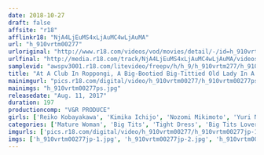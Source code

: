 ```yaml
---
date: 2018-10-27
draft: false
affsite: "r18"
afflinkr18: "NjA4LjEuMS4xLjAuMC4wLjAuMA"
url: "h_910vrtm00277"
urloriginal: "http://www.r18.com/videos/vod/movies/detail/-/id=h_910vrtm00277"
urlfinal: "http://media.r18.com/track/NjA4LjEuMS4xLjAuMC4wLjAuMA/videos/vod/movies/detail/-/id=h_910vrtm00277"
samplevid: "awspv3001.r18.com/litevideo/freepv/h/h_9/h_910vrtm277/h_910vrtm277_dmb_w.mp4"
title: "At A Club In Roppongi, A Big-Bootied Big-Tittied Old Lady In A Tight Dress Aims For Couples, Specifically The Boyfriend! Overjoyed, The Boyfriends Push Their Loving Girlfriends Aside To Enjoy The Seductive, Voluptuous Body And Juicy Pussy Of An Older Woman! 2"
mainimgurl: "pics.r18.com/digital/video/h_910vrtm00277/h_910vrtm00277ps.jpg"
mainimgs: "h_910vrtm00277ps.jpg"
releasedate: "Aug. 11, 2017"
duration: 197
productioncomp: "V&R PRODUCE"
girls: ['Reiko Kobayakawa', 'Kimika Ichijo', 'Nozomi Mikimoto', 'Yuri Nikaido']
categories: ['Mature Woman', 'Big Tits', 'Tight Dress', 'Big Tits Lover', 'Ass Lover', 'Creampie', 'Titty Fuck', 'Dirty Talk', 'Hi-Def']
imgurls: ['pics.r18.com/digital/video/h_910vrtm00277/h_910vrtm00277jp-1.jpg', 'pics.r18.com/digital/video/h_910vrtm00277/h_910vrtm00277jp-2.jpg', 'pics.r18.com/digital/video/h_910vrtm00277/h_910vrtm00277jp-3.jpg', 'pics.r18.com/digital/video/h_910vrtm00277/h_910vrtm00277jp-4.jpg', 'pics.r18.com/digital/video/h_910vrtm00277/h_910vrtm00277jp-5.jpg', 'pics.r18.com/digital/video/h_910vrtm00277/h_910vrtm00277jp-6.jpg', 'pics.r18.com/digital/video/h_910vrtm00277/h_910vrtm00277jp-7.jpg', 'pics.r18.com/digital/video/h_910vrtm00277/h_910vrtm00277jp-8.jpg', 'pics.r18.com/digital/video/h_910vrtm00277/h_910vrtm00277jp-9.jpg', 'pics.r18.com/digital/video/h_910vrtm00277/h_910vrtm00277jp-10.jpg', 'pics.r18.com/digital/video/h_910vrtm00277/h_910vrtm00277jp-11.jpg', 'pics.r18.com/digital/video/h_910vrtm00277/h_910vrtm00277jp-12.jpg', 'pics.r18.com/digital/video/h_910vrtm00277/h_910vrtm00277jp-13.jpg', 'pics.r18.com/digital/video/h_910vrtm00277/h_910vrtm00277jp-14.jpg', 'pics.r18.com/digital/video/h_910vrtm00277/h_910vrtm00277jp-15.jpg', 'pics.r18.com/digital/video/h_910vrtm00277/h_910vrtm00277jp-16.jpg', 'pics.r18.com/digital/video/h_910vrtm00277/h_910vrtm00277jp-17.jpg', 'pics.r18.com/digital/video/h_910vrtm00277/h_910vrtm00277jp-18.jpg', 'pics.r18.com/digital/video/h_910vrtm00277/h_910vrtm00277jp-19.jpg', 'pics.r18.com/digital/video/h_910vrtm00277/h_910vrtm00277jp-20.jpg']
imgs: ['h_910vrtm00277jp-1.jpg', 'h_910vrtm00277jp-2.jpg', 'h_910vrtm00277jp-3.jpg', 'h_910vrtm00277jp-4.jpg', 'h_910vrtm00277jp-5.jpg', 'h_910vrtm00277jp-6.jpg', 'h_910vrtm00277jp-7.jpg', 'h_910vrtm00277jp-8.jpg', 'h_910vrtm00277jp-9.jpg', 'h_910vrtm00277jp-10.jpg', 'h_910vrtm00277jp-11.jpg', 'h_910vrtm00277jp-12.jpg', 'h_910vrtm00277jp-13.jpg', 'h_910vrtm00277jp-14.jpg', 'h_910vrtm00277jp-15.jpg', 'h_910vrtm00277jp-16.jpg', 'h_910vrtm00277jp-17.jpg', 'h_910vrtm00277jp-18.jpg', 'h_910vrtm00277jp-19.jpg', 'h_910vrtm00277jp-20.jpg']
---
```

